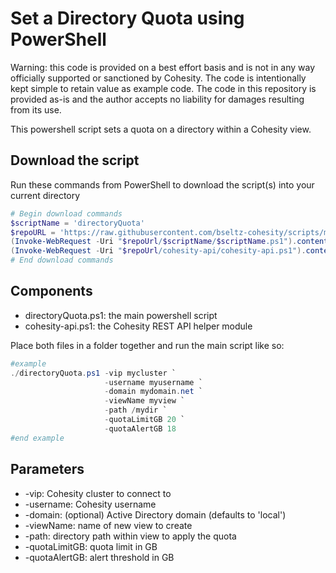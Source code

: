 # Set a Directory Quota using PowerShell

Warning: this code is provided on a best effort basis and is not in any way officially supported or sanctioned by Cohesity. The code is intentionally kept simple to retain value as example code. The code in this repository is provided as-is and the author accepts no liability for damages resulting from its use.

This powershell script sets a quota on a directory within a Cohesity view.

## Download the script

Run these commands from PowerShell to download the script(s) into your current directory

```powershell
# Begin download commands
$scriptName = 'directoryQuota'
$repoURL = 'https://raw.githubusercontent.com/bseltz-cohesity/scripts/master/powershell'
(Invoke-WebRequest -Uri "$repoUrl/$scriptName/$scriptName.ps1").content | Out-File "$scriptName.ps1"; (Get-Content "$scriptName.ps1") | Set-Content "$scriptName.ps1"
(Invoke-WebRequest -Uri "$repoUrl/cohesity-api/cohesity-api.ps1").content | Out-File cohesity-api.ps1; (Get-Content cohesity-api.ps1) | Set-Content cohesity-api.ps1
# End download commands
```

## Components

* directoryQuota.ps1: the main powershell script
* cohesity-api.ps1: the Cohesity REST API helper module

Place both files in a folder together and run the main script like so:

```powershell
#example
./directoryQuota.ps1 -vip mycluster `
                     -username myusername `
                     -domain mydomain.net `
                     -viewName myview `
                     -path /mydir `
                     -quotaLimitGB 20 `
                     -quotaAlertGB 18
#end example
```

## Parameters

* -vip: Cohesity cluster to connect to
* -username: Cohesity username
* -domain: (optional) Active Directory domain (defaults to 'local')
* -viewName: name of new view to create
* -path: directory path within view to apply the quota
* -quotaLimitGB: quota limit in GB
* -quotaAlertGB: alert threshold in GB
